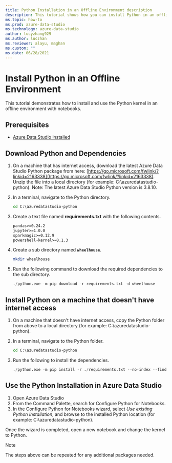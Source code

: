 ```yaml
---
title: Python Installation in an Offline Environment description
description: This tutorial shows how you can install Python in an offline environment
ms.topic: how-to
ms.prod: azure-data-studio
ms.technology: azure-data-studio
author: lucyzhang929
ms.author: luczhan
ms.reviewer: alayu, maghan
ms.custom: ""
ms.date: 06/28/2021
---
```


# Install Python in an Offline Environment

This tutorial demonstrates how to install and use the Python kernel in an offline environment with notebooks.

## Prerequisites

- [Azure Data Studio installed](../download-azure-data-studio.md)

## Download Python and Dependencies

1. On a machine that has internet access, download the latest Azure Data Studio Python package from here: [https://go.microsoft.com/fwlink/?linkid=2163338](https://go.microsoft.com/fwlink/?linkid=2163338). Unzip the file into a local directory (for example: C:\\azuredatastudio-python). Note: The latest Azure Data Studio Python version is 3.8.10.

2. In a terminal, navigate to the Python directory.

    ```cmd
    cd C:\azuredatastudio-python
    ```

3. Create a text file named **requirements.txt** with the following contents.

    ```txt
    pandas>=0.24.2
    jupyter>=1.0.0
    sparkmagic>=0.12.9
    powershell-kernel>=0.1.3
    ```

4. Create a sub directory named **`wheelhouse`**.

    ```bash
    mkdir wheelhouse
    ```

5. Run the following command to download the required dependencies to the sub directory.

    ```python
    ./python.exe -m pip download -r requirements.txt -d wheelhouse
    ```

## Install Python on a machine that doesn't have internet access

1. On a machine that doesn't have internet access, copy the Python folder from above to a local directory (for example: C:\\azuredatastudio-python).

2. In a terminal, navigate to the Python folder.

    ```cmd
    cd C:\azuredatastudio-python
    ```

3. Run the following to install the dependencies.

    ```python
    ./python.exe -m pip install -r ./requirements.txt --no-index --find-links ./wheelhouse
    ```

## Use the Python Installation in Azure Data Studio

1. Open Azure Data Studio
2. From the Command Palette, search for Configure Python for Notebooks.
3. In the Configure Python for Notebooks wizard, select *Use existing Python installation*, and browse to the installed Python location (for example: C:\\azuredatastudio-python).

Once the wizard is completed, open a new notebook and change the kernel to Python.

> [!Note]
> The steps above can be repeated for any additional packages needed.

